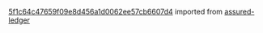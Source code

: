 [5f1c64c47659f09e8d456a1d0062ee57cb6607d4](https://github.com/insolar/assured-ledger/commit/5f1c64c47659f09e8d456a1d0062ee57cb6607d4) imported from [assured-ledger](https://github.com/insolar/assured-ledger)
